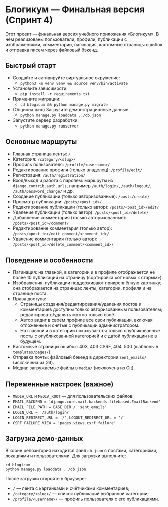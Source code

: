 # Блогикум — Финальная версия (Спринт 4)

Этот проект — финальная версия учебного приложения «Блогикум».
В нём реализованы пользователи, профили, публикации с изображениями,
комментарии, пагинация, кастомные страницы ошибок и отправка писем
через файловый бэкенд.

## Быстрый старт

- Создайте и активируйте виртуальное окружение:
  - `python3 -m venv venv && source venv/bin/activate`
- Установите зависимости:
  - `pip install -r requirements.txt`
- Примените миграции:
  - `cd blogicum && python manage.py migrate`
- (Опционально) Загрузите демонстрационные данные:
  - `python manage.py loaddata ../db.json`
- Запустите сервер разработки:
  - `python manage.py runserver`

## Основные маршруты

- Главная страница ленты: `/`
- Категория: `/category/<slug>/`
- Профиль пользователя: `/profile/<username>/`
- Редактирование профиля (только владелец): `/profile/edit/`
- Регистрация: `/auth/registration/`
- Вход/выход и работа с паролем: маршруты из `django.contrib.auth.urls`,
  например `/auth/login/`, `/auth/logout/`, `/auth/password_change/` и др.
- Создание публикации (только авторизованные): `/posts/create/`
- Просмотр публикации: `/posts/<post_id>/`
- Редактирование публикации (только автор): `/posts/<post_id>/edit/`
- Удаление публикации (только автор): `/posts/<post_id>/delete/`
- Добавление комментария (только авторизованные): `/posts/<post_id>/comment/`
- Редактирование комментария (только автор): `/posts/<post_id>/edit_comment/<comment_id>/`
- Удаление комментария (только автор): `/posts/<post_id>/delete_comment/<comment_id>/`

## Поведение и особенности

- Пагинация: на главной, в категории и в профиле отображается не более 10
  публикаций на страницу (сортировка «от новых к старым»).
- Изображения: публикации поддерживают прикреплённую картинку; она отображается
  на страницах ленты, категории, профиля и на странице поста.
- Права доступа:
  - Страницы создания/редактирования/удаления постов и комментариев доступны
    только авторизованным пользователям; редактировать/удалять можно только своё.
  - Автор видит в своём профиле все свои публикации, включая отложенные и
    снятые с публикации администратором.
  - На главной и в категории показываются только опубликованные посты с
    опубликованной категорией и с датой публикации не в будущем.
- Кастомные страницы ошибок: 403, 403 CSRF, 404, 500 (шаблоны в `templates/pages/`).
- Отправка почты: файловый бэкенд в директории `sent_emails/` (исключена из Git).
- Медиа: загружаемые файлы в `media/` (исключена из Git).

## Переменные настроек (важное)

- `MEDIA_URL` и `MEDIA_ROOT` — для пользовательских файлов.
- `EMAIL_BACKEND = 'django.core.mail.backends.filebased.EmailBackend'`
- `EMAIL_FILE_PATH = BASE_DIR / 'sent_emails'`
- `LOGIN_URL = '/auth/login/'`
- `LOGIN_REDIRECT_URL = '/'`, `LOGOUT_REDIRECT_URL = '/'`
- `CSRF_FAILURE_VIEW = 'pages.views.csrf_failure'`

## Загрузка демо-данных

В корне репозитория находится файл `db.json` с постами, категориями,
локациями и пользователями. Для загрузки выполните:

```
cd blogicum
python manage.py loaddata ../db.json
```

После загрузки откройте в браузере:
- `/` — лента с картинками и счётчиками комментариев;
- `/category/<slug>/` — список публикаций выбранной категории;
- `/profile/<username>/` — профиль пользователя с его публикациями.
